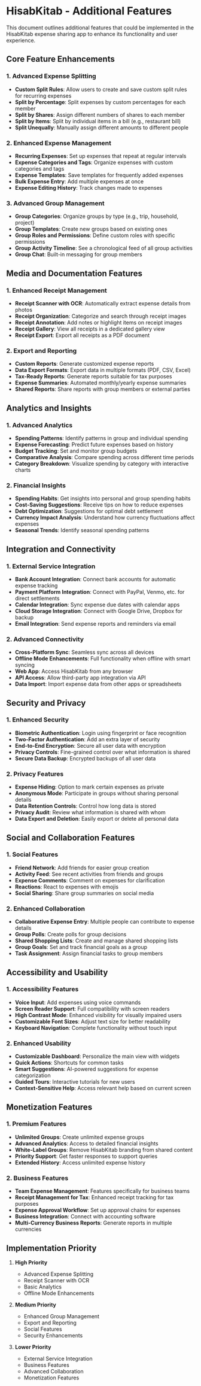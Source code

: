 # HisabKitab - Additional Features

This document outlines additional features that could be implemented in the HisabKitab expense sharing app to enhance its functionality and user experience.

## Core Feature Enhancements

### 1. Advanced Expense Splitting

- **Custom Split Rules**: Allow users to create and save custom split rules for recurring expenses
- **Split by Percentage**: Split expenses by custom percentages for each member
- **Split by Shares**: Assign different numbers of shares to each member
- **Split by Items**: Split by individual items in a bill (e.g., restaurant bill)
- **Split Unequally**: Manually assign different amounts to different people

### 2. Enhanced Expense Management

- **Recurring Expenses**: Set up expenses that repeat at regular intervals
- **Expense Categories and Tags**: Organize expenses with custom categories and tags
- **Expense Templates**: Save templates for frequently added expenses
- **Bulk Expense Entry**: Add multiple expenses at once
- **Expense Editing History**: Track changes made to expenses

### 3. Advanced Group Management

- **Group Categories**: Organize groups by type (e.g., trip, household, project)
- **Group Templates**: Create new groups based on existing ones
- **Group Roles and Permissions**: Define custom roles with specific permissions
- **Group Activity Timeline**: See a chronological feed of all group activities
- **Group Chat**: Built-in messaging for group members

## Media and Documentation Features

### 1. Enhanced Receipt Management

- **Receipt Scanner with OCR**: Automatically extract expense details from photos
- **Receipt Organization**: Categorize and search through receipt images
- **Receipt Annotation**: Add notes or highlight items on receipt images
- **Receipt Gallery**: View all receipts in a dedicated gallery view
- **Receipt Export**: Export all receipts as a PDF document

### 2. Export and Reporting

- **Custom Reports**: Generate customized expense reports
- **Data Export Formats**: Export data in multiple formats (PDF, CSV, Excel)
- **Tax-Ready Reports**: Generate reports suitable for tax purposes
- **Expense Summaries**: Automated monthly/yearly expense summaries
- **Shared Reports**: Share reports with group members or external parties

## Analytics and Insights

### 1. Advanced Analytics

- **Spending Patterns**: Identify patterns in group and individual spending
- **Expense Forecasting**: Predict future expenses based on history
- **Budget Tracking**: Set and monitor group budgets
- **Comparative Analysis**: Compare spending across different time periods
- **Category Breakdown**: Visualize spending by category with interactive charts

### 2. Financial Insights

- **Spending Habits**: Get insights into personal and group spending habits
- **Cost-Saving Suggestions**: Receive tips on how to reduce expenses
- **Debt Optimization**: Suggestions for optimal debt settlement
- **Currency Impact Analysis**: Understand how currency fluctuations affect expenses
- **Seasonal Trends**: Identify seasonal spending patterns

## Integration and Connectivity

### 1. External Service Integration

- **Bank Account Integration**: Connect bank accounts for automatic expense tracking
- **Payment Platform Integration**: Connect with PayPal, Venmo, etc. for direct settlements
- **Calendar Integration**: Sync expense due dates with calendar apps
- **Cloud Storage Integration**: Connect with Google Drive, Dropbox for backup
- **Email Integration**: Send expense reports and reminders via email

### 2. Advanced Connectivity

- **Cross-Platform Sync**: Seamless sync across all devices
- **Offline Mode Enhancements**: Full functionality when offline with smart syncing
- **Web App**: Access HisabKitab from any browser
- **API Access**: Allow third-party app integration via API
- **Data Import**: Import expense data from other apps or spreadsheets

## Security and Privacy

### 1. Enhanced Security

- **Biometric Authentication**: Login using fingerprint or face recognition
- **Two-Factor Authentication**: Add an extra layer of security
- **End-to-End Encryption**: Secure all user data with encryption
- **Privacy Controls**: Fine-grained control over what information is shared
- **Secure Data Backup**: Encrypted backups of all user data

### 2. Privacy Features

- **Expense Hiding**: Option to mark certain expenses as private
- **Anonymous Mode**: Participate in groups without sharing personal details
- **Data Retention Controls**: Control how long data is stored
- **Privacy Audit**: Review what information is shared with whom
- **Data Export and Deletion**: Easily export or delete all personal data

## Social and Collaboration Features

### 1. Social Features

- **Friend Network**: Add friends for easier group creation
- **Activity Feed**: See recent activities from friends and groups
- **Expense Comments**: Comment on expenses for clarification
- **Reactions**: React to expenses with emojis
- **Social Sharing**: Share group summaries on social media

### 2. Enhanced Collaboration

- **Collaborative Expense Entry**: Multiple people can contribute to expense details
- **Group Polls**: Create polls for group decisions
- **Shared Shopping Lists**: Create and manage shared shopping lists
- **Group Goals**: Set and track financial goals as a group
- **Task Assignment**: Assign financial tasks to group members

## Accessibility and Usability

### 1. Accessibility Features

- **Voice Input**: Add expenses using voice commands
- **Screen Reader Support**: Full compatibility with screen readers
- **High Contrast Mode**: Enhanced visibility for visually impaired users
- **Customizable Font Sizes**: Adjust text size for better readability
- **Keyboard Navigation**: Complete functionality without touch input

### 2. Enhanced Usability

- **Customizable Dashboard**: Personalize the main view with widgets
- **Quick Actions**: Shortcuts for common tasks
- **Smart Suggestions**: AI-powered suggestions for expense categorization
- **Guided Tours**: Interactive tutorials for new users
- **Context-Sensitive Help**: Access relevant help based on current screen

## Monetization Features

### 1. Premium Features

- **Unlimited Groups**: Create unlimited expense groups
- **Advanced Analytics**: Access to detailed financial insights
- **White-Label Groups**: Remove HisabKitab branding from shared content
- **Priority Support**: Get faster responses to support queries
- **Extended History**: Access unlimited expense history

### 2. Business Features

- **Team Expense Management**: Features specifically for business teams
- **Receipt Management for Tax**: Enhanced receipt tracking for tax purposes
- **Expense Approval Workflow**: Set up approval chains for expenses
- **Business Integration**: Connect with accounting software
- **Multi-Currency Business Reports**: Generate reports in multiple currencies

## Implementation Priority

1. **High Priority**
   - Advanced Expense Splitting
   - Receipt Scanner with OCR
   - Basic Analytics
   - Offline Mode Enhancements

2. **Medium Priority**
   - Enhanced Group Management
   - Export and Reporting
   - Social Features
   - Security Enhancements

3. **Lower Priority**
   - External Service Integration
   - Business Features
   - Advanced Collaboration
   - Monetization Features 
